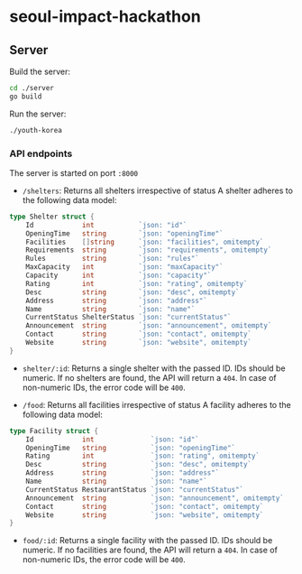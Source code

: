 # seoul-impact-hackathon

## Server

Build the server:

```sh
cd ./server
go build
```

Run the server:

```sh
./youth-korea
```

### API endpoints

The server is started on port `:8000`

- `/shelters`: Returns all shelters irrespective of status
  A shelter adheres to the following data model:

```go
type Shelter struct {
	Id            int           `json: "id"`
	OpeningTime   string        `json: "openingTime"`
	Facilities    []string      `json: "facilities", omitempty`
	Requirements  string        `json: "requirements", omitempty`
	Rules         string        `json: "rules"`
	MaxCapacity   int           `json: "maxCapacity"`
	Capacity      int           `json: "capacity"`
	Rating        int           `json: "rating", omitempty`
	Desc          string        `json: "desc", omitempty`
	Address       string        `json: "address"`
	Name          string        `json: "name"`
	CurrentStatus ShelterStatus `json: "currentStatus"`
	Announcement  string        `json: "announcement", omitempty`
	Contact       string        `json: "contact", omitempty`
	Website       string        `json: "website", omitempty`
}
```

- `shelter/:id`: Returns a single shelter with the passed ID. IDs should be numeric. If no shelters are found, the API
  will return a `404`. In case of non-numeric IDs, the error code will be `400`.

- `/food`: Returns all facilities irrespective of status
  A facility adheres to the following data model:

```go
type Facility struct {
	Id            int              `json: "id"`
	OpeningTime   string           `json: "openingTime"`
	Rating        int              `json: "rating", omitempty`
	Desc          string           `json: "desc", omitempty`
	Address       string           `json: "address"`
	Name          string           `json: "name"`
	CurrentStatus RestaurantStatus `json: "currentStatus"`
	Announcement  string           `json: "announcement", omitempty`
	Contact       string           `json: "contact", omitempty`
	Website       string           `json: "website", omitempty`
}
```

- `food/:id`: Returns a single facility with the passed ID. IDs should be numeric. If no facilities are found, the API
  will return a `404`. In case of non-numeric IDs, the error code will be `400`.
